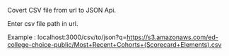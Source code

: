 Covert CSV file from url to JSON Api.

Enter csv file path in url.

Example :
localhost:3000/csv/to/json?q=https://s3.amazonaws.com/ed-college-choice-public/Most+Recent+Cohorts+(Scorecard+Elements).csv
